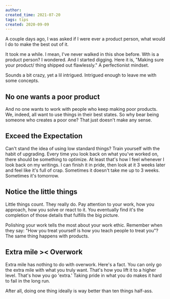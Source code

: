 ```yaml
---
author: 
created_time: 2021-07-20
tags: tips
created: 2020-09-09
---
```


A couple days ago, I was asked if I were ever a product person, what would I do to make the best out of it.

It took me a while. I mean, I've never walked in this shoe before. Wth is a product person? I wondered. And I started digging. Here it is, "Making sure your product/ thing shipped out flawlessly." A perfectionist mindset.

Sounds a bit crazy, yet a lil intrigued. Intrigued enough to leave me with some concepts.

## No one wants a poor product

And no one wants to work with people who keep making poor products. We, indeed, all want to use things in their best states. So why bear being someone who creates a poor one? That just doesn't make any sense.

## Exceed the Expectation

Can't stand the idea of using low standard things? Train yourself with the habit of upgrading. Every time you look back on what you've worked on, there should be something to optimize. At least that's how I feel whenever I look back on my writings. I can finish it in pride, then look at it 3 weeks later and feel like it's full of crap. Sometimes it doesn't take me up to 3 weeks. Sometimes it's tomorrow.

## Notice the little things

Little things count. They really do. Pay attention to your work, how you approach, how you solve or react to it. You eventually find it's the completion of those details that fulfills the big picture.

Polishing your work tells the most about your work ethic. Remember when they say: "How you treat yourself is how you teach people to treat you"? The same thing happens with products.

## Extra mile >< Overwork

Extra mile has nothing to do with overwork. Here's a fact. You can only go the extra mile with what you truly want. That's how you lift it to a higher level. That's how you go 'extra.' Taking pride in what you do makes it hard to fail in the long run.

After all, doing one thing ideally is way better than ten things half-ass.
